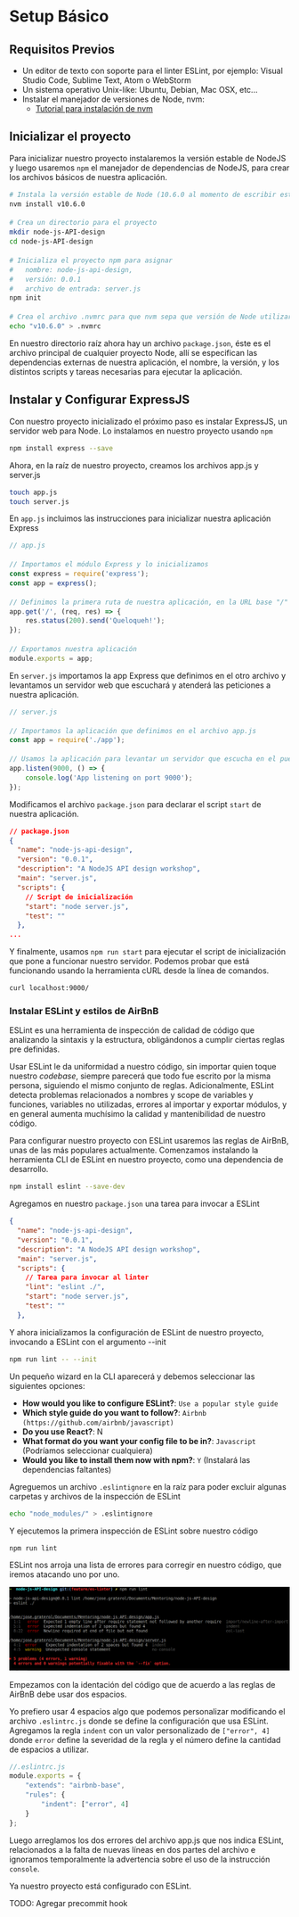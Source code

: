 # Setup Básico

## Requisitos Previos

* Un editor de texto con soporte para el linter ESLint, por ejemplo: Visual Studio Code, Sublime Text, Atom o WebStorm
* Un sistema operativo Unix-like: Ubuntu, Debian, Mac OSX, etc...
* Instalar el manejador de versiones de Node, nvm:
    * [Tutorial para instalación de nvm](https://ingluisbeltran.wordpress.com/2015/10/15/como-gestionar-multiples-versiones-node-con-nvm/)


## Inicializar el proyecto

Para inicializar nuestro proyecto instalaremos la versión estable de NodeJS y luego usaremos `npm` el manejador de dependencias de NodeJS, para crear los archivos básicos de nuestra aplicación.

```bash
# Instala la versión estable de Node (10.6.0 al momento de escribir esto) (nvm instala npm por defecto)
nvm install v10.6.0

# Crea un directorio para el proyecto
mkdir node-js-API-design
cd node-js-API-design

# Inicializa el proyecto npm para asignar
#   nombre: node-js-api-design, 
#   versión: 0.0.1
#   archivo de entrada: server.js
npm init

# Crea el archivo .nvmrc para que nvm sepa que versión de Node utilizar
echo "v10.6.0" > .nvmrc
```

En nuestro directorio raíz ahora hay un archivo `package.json`, éste es el archivo principal de cualquier proyecto Node, allí se especifican las dependencias externas de nuestra aplicación, el nombre, la versión, y los distintos scripts y tareas necesarias para ejecutar la aplicación.

## Instalar y Configurar ExpressJS

Con nuestro proyecto inicializado el próximo paso es instalar ExpressJS, un servidor web para Node. Lo instalamos en nuestro proyecto usando `npm`

```bash
npm install express --save
```

Ahora, en la raíz de nuestro proyecto, creamos los archivos app.js y server.js

```bash
touch app.js
touch server.js
```

En `app.js` incluimos las instrucciones para inicializar nuestra aplicación Express

```javascript
// app.js

// Importamos el módulo Express y lo inicializamos
const express = require('express');
const app = express();

// Definimos la primera ruta de nuestra aplicación, en la URL base "/"
app.get('/', (req, res) => {
    res.status(200).send('Queloqueh!');
});

// Exportamos nuestra aplicación
module.exports = app;
```

En `server.js` importamos la app Express que definimos en el otro archivo y levantamos un servidor web que escuchará y atenderá las peticiones a nuestra aplicación.

```javascript
// server.js

// Importamos la aplicación que definimos en el archivo app.js
const app = require('./app');

// Usamos la aplicación para levantar un servidor que escucha en el puerto 9000
app.listen(9000, () => {
    console.log('App listening on port 9000');
});
```

Modificamos el archivo `package.json` para declarar el script `start` de nuestra aplicación.

```json
// package.json
{
  "name": "node-js-api-design",
  "version": "0.0.1",
  "description": "A NodeJS API design workshop",
  "main": "server.js",
  "scripts": {
    // Script de inicialización
    "start": "node server.js",
    "test": ""
  },
...
```

Y finalmente, usamos `npm run start` para ejecutar el script de inicialización que pone a funcionar nuestro servidor. Podemos probar que está funcionando usando la herramienta cURL desde la línea de comandos.

```bash
curl localhost:9000/
```

### Instalar ESLint y estilos de AirBnB

ESLint es una herramienta de inspección de calidad de código que analizando la sintaxis y la estructura, obligándonos a cumplir ciertas reglas pre definidas.

Usar ESLint le da uniformidad a nuestro código, sin importar quien toque nuestro *codebase*, siempre parecerá que todo fue escrito por la misma persona, siguiendo el mismo conjunto de reglas. Adicionalmente, ESLint detecta problemas relacionados a nombres y scope de variables y funciones, variables no utilizadas, errores al importar y exportar módulos, y en general aumenta muchísimo la calidad y mantenibilidad de nuestro código.

Para configurar nuestro proyecto con ESLint usaremos las reglas de AirBnB, unas de las más populares actualmente. Comenzamos instalando la herramienta CLI de ESLint en nuestro proyecto, como una dependencia de desarrollo.

```bash
npm install eslint --save-dev
```

Agregamos en nuestro `package.json` una tarea para invocar a ESLint

```json
{
  "name": "node-js-api-design",
  "version": "0.0.1",
  "description": "A NodeJS API design workshop",
  "main": "server.js",
  "scripts": {
    // Tarea para invocar al linter
    "lint": "eslint ./",
    "start": "node server.js",
    "test": ""
  },
```

Y ahora inicializamos la configuración de ESLint de nuestro proyecto, invocando a ESLint con el argumento --init

```bash
npm run lint -- --init
```

Un pequeño wizard en la CLI aparecerá y debemos seleccionar las siguientes opciones:

+ **How would you like to configure ESLint?**: `Use a popular style guide`
+ **Which style guide do you want to follow?**: `Airbnb (https://github.com/airbnb/javascript)`
+ **Do you use React?**: N
+ **What format do you want your config file to be in?**: `Javascript` (Podríamos seleccionar cualquiera)
+ **Would you like to install them now with npm?**: `Y` (Instalará las dependencias faltantes)

Agreguemos un archivo `.eslintignore` en la raíz para poder excluir algunas carpetas y archivos de la inspección de ESLint

```bash
echo "node_modules/" > .eslintignore
```

Y ejecutemos la primera inspección de ESLint sobre nuestro código

```bash
npm run lint
```

ESLint nos arroja una lista de errores para corregir en nuestro código, que iremos atacando uno por uno.

![ESLint first result](img/ESLint-01.png)

Empezamos con la identación del código que de acuerdo a las reglas de AirBnB debe usar dos espacios. 

Yo prefiero usar 4 espacios algo que podemos personalizar modificando el archivo `.eslintrc.js` donde se define la configuración que usa ESLint. Agregamos la regla `indent` con un valor personalizado de `["error", 4]` donde `error` define la severidad de la regla y el número define la cantidad de espacios a utilizar.

```javascript
//.eslintrc.js
module.exports = {
    "extends": "airbnb-base",
    "rules": {
        "indent": ["error", 4]
    }    
};
```

Luego arreglamos los dos errores del archivo app.js que nos indica ESLint, relacionados a la falta de nuevas líneas en dos partes del archivo e ignoramos temporalmente la advertencia sobre el uso de la instrucción `console`.

Ya nuestro proyecto está configurado con ESLint.

TODO: Agregar precommit hook